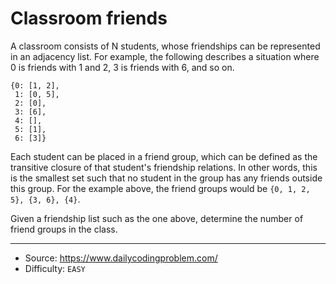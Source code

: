 # Classroom friends

A classroom consists of N students, whose friendships can be represented 
in an adjacency list. For example, the following describes a situation 
where 0 is friends with 1 and 2, 3 is friends with 6, and so on.

```
{0: [1, 2],
 1: [0, 5],
 2: [0],
 3: [6],
 4: [],
 5: [1],
 6: [3]} 
```

Each student can be placed in a friend group, which can be defined as 
the transitive closure of that student's friendship relations. In other words, 
this is the smallest set such that no student in the group has any friends 
outside this group. For the example above, the friend groups would be `{0, 1, 2, 5}, {3, 6}, {4}`.

Given a friendship list such as the one above, determine the number of friend groups in the class.

---
- Source: https://www.dailycodingproblem.com/
- Difficulty: `EASY`